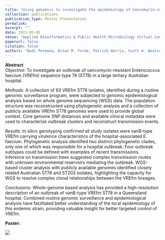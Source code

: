 ```yaml
---
title: "Using genomics to investigate the epidemiology of Vancomycin-resistant Enterococcus faecium ST78 at a primary care hospital in Queensland"
collection: publications
publication_type: Poster Presentation
permalink:
excerpt: ""
date: 2021-05-05
venue: "Applied Bioinformatics & Public Health Microbiology Virtual Conference, UK"
paperurl: false
citation: false
authors: "Budi Permana, Brian M. Forde, Patrick Harris, Scott A. Beatson."
---
```


**Abstract**  
_Objective:_ To investigate an outbreak of vancomycin-resistant Enterococcus faecium (VREfm) sequence type 78 (ST78) in a large tertiary Australian hospital.

_Methods:_ A collection of 63 VREfm ST78 isolates, identified during a routine genomic surveillance program, were subjected to genomic epidemiological analysis based on whole genome sequencing (WGS) data. The population structure was reconstructed using phylogenetic analysis and a collection of publicly available VREfm ST78 genomes were used to provide global context. Core genome SNP distances and available clinical metadata were used to characterize outbreak clusters and reconstruct transmission events.

_Results:_ In silico genotyping confirmed all study isolates were vanB-type VREfm carrying virulence characteristics of the hospital-associated E. faecium. Phylogenetic analysis identified two distinct phylogenetic clades, only one of which was responsible for a hospital outbreak. Four outbreak subtypes could be defined with examples of recent transmissions. Inference on transmission trees suggested complex transmission routes with unknown environmental reservoirs mediating the outbreak. WGS-based cluster analysis with publicly available genomes identified closely related Australian ST78 and ST203 isolates, highlighting the capacity for WGS to resolve complex clonal relationships between the VREfm lineages.

_Conclusions:_ Whole-genome based analysis has provided a high-resolution description of an outbreak of vanB-type VREfm ST78 in a Queensland hospital. Combined routine genomic surveillance and epidemiological analysis have facilitated better understanding of the local epidemiology of this endemic strain, providing valuable insight for better targeted control of VREfm.

**Poster:**

![](/images/qldVREfmST78_poster_phe2021.png)
